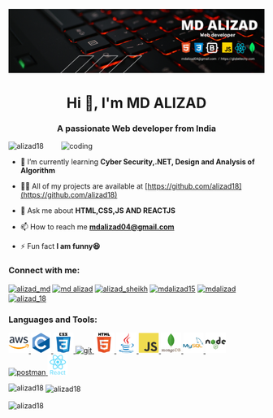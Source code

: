 ![logo](https://github.com/alizad18/alizad18/blob/main/Simple%20GitHub%20Banner.png)
<h1 align="center">Hi 👋, I'm MD ALIZAD</h1>
<h3 align="center">A passionate Web developer from India</h3>

<img align="right" alt="coding" width="400" src="https://user-images.githubusercontent.com/55389276/140866485-8fb1c876-9a8f-4d6a-98dc-08c4981eaf70.gif">

<p align="left"> <img src="https://komarev.com/ghpvc/?username=alizad18&label=Profile%20views&color=0e75b6&style=flat" alt="alizad18" /> </p>

- 🌱 I’m currently learning **Cyber Security,.NET, Design and Analysis of Algorithm**

- 👨‍💻 All of my projects are available at [https://github.com/alizad18](https://github.com/alizad18)

- 💬 Ask me about **HTML,CSS,JS AND REACTJS**

- 📫 How to reach me **mdalizad04@gmail.com**

- ⚡ Fun fact **I am funny😆**

<h3 align="left">Connect with me:</h3>
<p align="left">
<a href="https://twitter.com/alizad_md" target="blank"><img align="center" src="https://raw.githubusercontent.com/rahuldkjain/github-profile-readme-generator/master/src/images/icons/Social/twitter.svg" alt="alizad_md" height="30" width="40" /></a>
<a href="https://linkedin.com/in/md alizad" target="blank"><img align="center" src="https://raw.githubusercontent.com/rahuldkjain/github-profile-readme-generator/master/src/images/icons/Social/linked-in-alt.svg" alt="md alizad" height="30" width="40" /></a>
<a href="https://instagram.com/alizad_sheikh" target="blank"><img align="center" src="https://raw.githubusercontent.com/rahuldkjain/github-profile-readme-generator/master/src/images/icons/Social/instagram.svg" alt="alizad_sheikh" height="30" width="40" /></a>
<a href="https://www.youtube.com/c/mdalizad15" target="blank"><img align="center" src="https://raw.githubusercontent.com/rahuldkjain/github-profile-readme-generator/master/src/images/icons/Social/youtube.svg" alt="mdalizad15" height="30" width="40" /></a>
<a href="https://www.codechef.com/users/mdalizad" target="blank"><img align="center" src="https://cdn.jsdelivr.net/npm/simple-icons@3.1.0/icons/codechef.svg" alt="mdalizad" height="30" width="40" /></a>
<a href="https://www.leetcode.com/alizad_18" target="blank"><img align="center" src="https://raw.githubusercontent.com/rahuldkjain/github-profile-readme-generator/master/src/images/icons/Social/leet-code.svg" alt="alizad_18" height="30" width="40" /></a>
</p>

<h3 align="left">Languages and Tools:</h3>
<p align="left"> <a href="https://aws.amazon.com" target="_blank" rel="noreferrer"> <img src="https://raw.githubusercontent.com/devicons/devicon/master/icons/amazonwebservices/amazonwebservices-original-wordmark.svg" alt="aws" width="40" height="40"/>  </a> <a href="https://www.cprogramming.com/" target="_blank" rel="noreferrer"> <img src="https://raw.githubusercontent.com/devicons/devicon/master/icons/c/c-original.svg" alt="c" width="40" height="40"/> </a> <a href="https://www.w3schools.com/css/" target="_blank" rel="noreferrer"> <img src="https://raw.githubusercontent.com/devicons/devicon/master/icons/css3/css3-original-wordmark.svg" alt="css3" width="40" height="40"/> </a> <a href="https://git-scm.com/" target="_blank" rel="noreferrer"> <img src="https://www.vectorlogo.zone/logos/git-scm/git-scm-icon.svg" alt="git" width="40" height="40"/> </a> <a href="https://www.w3.org/html/" target="_blank" rel="noreferrer"> <img src="https://raw.githubusercontent.com/devicons/devicon/master/icons/html5/html5-original-wordmark.svg" alt="html5" width="40" height="40"/> </a> <a href="https://www.java.com" target="_blank" rel="noreferrer"> <img src="https://raw.githubusercontent.com/devicons/devicon/master/icons/java/java-original.svg" alt="java" width="40" height="40"/> </a> <a href="https://developer.mozilla.org/en-US/docs/Web/JavaScript" target="_blank" rel="noreferrer"> <img src="https://raw.githubusercontent.com/devicons/devicon/master/icons/javascript/javascript-original.svg" alt="javascript" width="40" height="40"/> </a> <a href="https://www.mongodb.com/" target="_blank" rel="noreferrer"> <img src="https://raw.githubusercontent.com/devicons/devicon/master/icons/mongodb/mongodb-original-wordmark.svg" alt="mongodb" width="40" height="40"/> </a> <a href="https://www.mysql.com/" target="_blank" rel="noreferrer"> <img src="https://raw.githubusercontent.com/devicons/devicon/master/icons/mysql/mysql-original-wordmark.svg" alt="mysql" width="40" height="40"/> </a> <a href="https://nodejs.org" target="_blank" rel="noreferrer"> <img src="https://raw.githubusercontent.com/devicons/devicon/master/icons/nodejs/nodejs-original-wordmark.svg" alt="nodejs" width="40" height="40"/> </a> </a> <a href="https://postman.com" target="_blank" rel="noreferrer"> <img src="https://www.vectorlogo.zone/logos/getpostman/getpostman-icon.svg" alt="postman" width="40" height="40"/> </a> <a href="https://reactjs.org/" target="_blank" rel="noreferrer"> <img src="https://raw.githubusercontent.com/devicons/devicon/master/icons/react/react-original-wordmark.svg" alt="react" width="40" height="40"/> </a> </p>

<p><img align="left" src="https://github-readme-stats.vercel.app/api/top-langs?username=alizad18&show_icons=true&locale=en&layout=compact" alt="alizad18" /></p>

<p>&nbsp;<img align="center" src="https://github-readme-stats.vercel.app/api?username=alizad18&show_icons=true&locale=en" alt="alizad18" /></p>

<p><img align="center" src="https://github-readme-streak-stats.herokuapp.com/?user=alizad18&" alt="alizad18" /></p>
